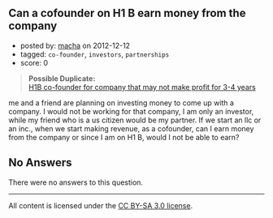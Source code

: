 ## Can a cofounder on H1 B earn money from the company

- posted by: [macha](https://stackexchange.com/users/-1/22041-macha) on 2012-12-12
- tagged: `co-founder`, `investors`, `partnerships`
- score: 0

> **Possible Duplicate:**  
> [H1B co-founder for company that may not make profit for 3-4 years](http://answers.onstartups.com/questions/42482/h1b-co-founder-for-company-that-may-not-make-profit-for-3-4-years)  

<!-- End of automatically inserted text -->

me and a friend are planning on investing money to come up with a company. I would not be working for that company, I am only an investor, while my friend who is a us citizen would be my partner. If we start an llc or an inc., when we start making revenue, as a cofounder, can I earn money from the company or since I am on H1 B, would I not be able to earn?

## No Answers

There were no answers to this question.


---

All content is licensed under the [CC BY-SA 3.0 license](https://creativecommons.org/licenses/by-sa/3.0/).
